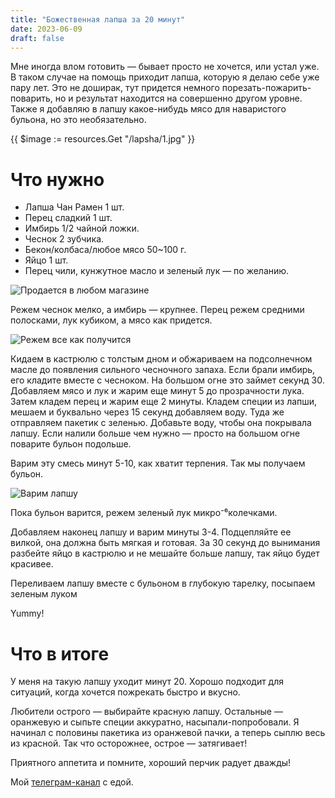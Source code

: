 ```yaml
---
title: "Божественная лапша за 20 минут"
date: 2023-06-09
draft: false
---
```


Мне иногда влом готовить — бывает просто не хочется, или устал уже. В таком случае на помощь приходит лапша, которую я делаю себе уже пару лет. Это не доширак, тут придется немного порезать-пожарить-поварить, но и результат находится на совершенно другом уровне. Также я добавляю в лапшу какое-нибудь мясо для наваристого бульона, но это необязательно.

{{ $image := resources.Get "/lapsha/1.jpg" }}

# Что нужно

- Лапша Чан Рамен 1 шт.
- Перец сладкий 1 шт.
- Имбирь 1/2 чайной ложки.
- Чеснок 2 зубчика.
- Бекон/колбаса/любое мясо 50~100 г.
- Яйцо 1 шт.
- Перец чили, кунжутное масло и зеленый лук — по желанию.

![Продается в любом магазине](2.jpg)


Режем чеснок мелко, а имбирь — крупнее. Перец режем средними полосками, лук кубиком, а мясо как придется. 

![Режем все как получится](3.jpg)

Кидаем в кастрюлю с толстым дном и обжариваем на подсолнечном масле до появления сильного чесночного запаха. Если брали имбирь, его кладите вместе с чесноком. На большом огне это займет секунд 30. Добавляем мясо и лук и жарим еще минут 5 до прозрачности лука. Затем кладем перец и жарим еще 2 минуты. Кладем специи из лапши, мешаем и буквально через 15 секунд добавляем воду. Туда же отправляем пакетик с зеленью. Добавьте воду, чтобы она покрывала лапшу. Если налили больше чем нужно — просто на большом огне поварите бульон подольше.

Варим эту смесь минут 5-10, как хватит терпения. Так мы получаем бульон.

![Варим лапшу](4.jpg)

Пока бульон варится, режем зеленый лук микро⁻⁶колечками.

Добавляем наконец лапшу и варим минуты 3-4. Подцепляйте ее вилкой, она должна быть мягкая и готовая. За 30 секунд до вынимания разбейте яйцо в кастрюлю и не мешайте больше лапшу, так яйцо будет красивее.

Переливаем лапшу вместе с бульоном в глубокую тарелку, посыпаем зеленым луком

Yummy!

# Что в итоге

У меня на такую лапшу уходит минут 20. Хорошо подходит для ситуаций, когда хочется пожрекать быстро и вкусно.

Любители острого — выбирайте красную лапшу. Остальные — оранжевую и сыпьте специи аккуратно, насыпали-попробовали. Я начинал с половины пакетика из оранжевой пачки, а теперь сыплю весь из красной. Так что осторожнее, острое — затягивает!

Приятного аппетита и помните, хороший перчик радует дважды!

Мой [телеграм-канал](https://t.me/boiledjija) с едой.